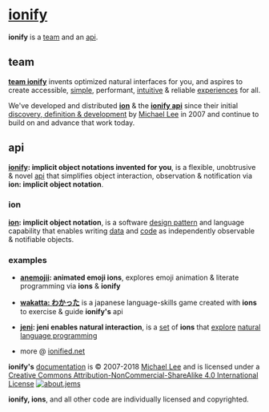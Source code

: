 # [ionify](http://ionify.net)

**ionify** is a [team](#team) and an [api](#api).

## team

[**team ionify**](https://github.com/orgs/ionify/people)
invents optimized natural interfaces for you, and aspires to create accessible,
[simple](https://cdn.rawgit.com/ionified/anemojii-ions.iskitz.net/public/),
performant,
[intuitive](https://github.com/ionified/jeni-ions.iskitz.net/blob/public/jeni.play.js)
& reliable
[experiences](http://ionified.net) for all.

We've developed and distributed [**ion**](#ion) & the [**ionify api**](#api) since their initial
[discovery, definition & development](story.md)
by [Michael Lee](https://github.com/iskitz) in 2007 and continue to build on and advance that work today.


## api

**[ionify](https://github.com/ionify/ionify): implicit object notations invented for you**, is a flexible, unobtrusive & novel
[api](https://en.wikipedia.org/wiki/Application_programming_interface)
that simplifies object interaction, observation & notification via **ion: implicit object notation**.


### ion

**[ion](ions/ion.md): implicit object notation**, is a software
[design pattern](https://en.wikipedia.org/wiki/Software_design_pattern)
and language capability that enables writing
[data](https://en.wikipedia.org/wiki/Data_(computing))
and
[code](https://en.wikipedia.org/wiki/Source_code)
as independently observable & notifiable objects.


### examples

+ **[anemojii](https://cdn.rawgit.com/ionified/anemojii-ions.iskitz.net/public/): animated emoji ions**,
  explores emoji animation & literate programming via **ions** & **ionify**


+ **[wakatta: わかった](https://cdn.rawgit.com/ionified/wakatta-ions.iskitz.net/public/)**
  is a japanese language-skills game created with **ions** to
  exercise & guide **ionify's** api


+ **[jeni](https://github.com/ionified/jeni-ions.iskitz.net/blob/public/jeni.play.js): jeni enables natural interaction**,
  is a [set](https://github.com/ionified/jeni-ions.iskitz.net)
  of **ions** that
  [explore](https://cdn.rawgit.com/ionified/jeni-ions.iskitz.net/public/)
  [natural language programming](https://en.wikipedia.org/wiki/Natural_language_programming)

+ more @ [ionified.net](http://ionified.net/)


**ionify's** [documentation](https://github.com/ionify/about) is &copy; 2007-2018 [Michael Lee](https://github.com/iskitz/) and is licensed under a
[Creative Commons Attribution-NonCommercial-ShareAlike 4.0 International License](http://creativecommons.org/licenses/by-nc-sa/4.0/) [![about.jems](https://i.creativecommons.org/l/by-nc-sa/4.0/80x15.png "Creative Commons License")](http://creativecommons.org/licenses/by-nc-sa/4.0/)

**ionify, ions**, and all other code are individually licensed and copyrighted.
